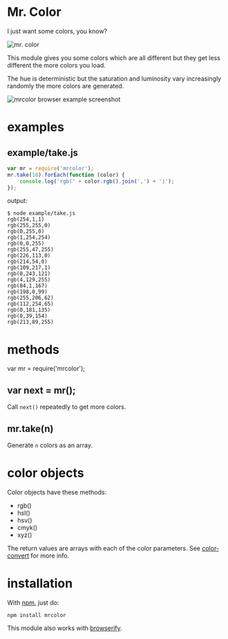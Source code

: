 Mr. Color
=========

I just want some colors, you know?

![mr. color](http://substack.net/images/mrcolor.png)

This module gives you some colors which are all different but they get less
different the more colors you load.

The hue is deterministic but the saturation and luminosity vary increasingly
randomly the more colors are generated.

![mrcolor browser example screenshot](https://github.com/substack/mrcolor/raw/master/example/browser/screenshot.png)

examples
========

example/take.js
---------------

````javascript
var mr = require('mrcolor');
mr.take(18).forEach(function (color) {
    console.log('rgb(' + color.rgb().join(',') + ')');
});
````

output:

    $ node example/take.js
    rgb(254,1,1)
    rgb(255,255,0)
    rgb(0,255,0)
    rgb(1,254,254)
    rgb(0,0,255)
    rgb(255,47,255)
    rgb(226,113,0)
    rgb(214,54,0)
    rgb(109,217,1)
    rgb(0,243,121)
    rgb(4,129,255)
    rgb(84,1,167)
    rgb(198,0,99)
    rgb(255,206,62)
    rgb(112,254,65)
    rgb(0,181,135)
    rgb(0,39,154)
    rgb(213,89,255)

methods
=======

var mr = require('mrcolor');

var next = mr();
----------------

Call `next()` repeatedly to get more colors.

mr.take(n)
----------

Generate `n` colors as an array.

color objects
=============

Color objects have these methods:

* rgb()
* hsl()
* hsv()
* cmyk()
* xyz()

The return values are arrays with each of the color parameters.
See [color-convert](https://github.com/harthur/color-convert) for more info.

installation
============

With [npm](http://npmjs.org), just do:

    npm install mrcolor

This module also works with
[browserify](https://github.com/substack/node-browserify).
